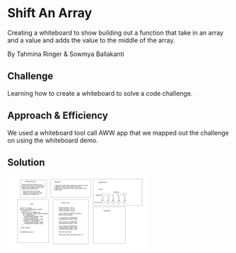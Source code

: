 # Shift An Array

Creating a whiteboard to show building out a function that take in an array and a value and adds the value to the middle of the array.

By Tahmina Ringer & Sowmya Ballakanti

## Challenge

Learning how to create a whiteboard to solve a code challenge.

## Approach & Efficiency

We used a whiteboard tool call AWW app that we mapped out the challenge on using the whiteboard demo.

## Solution

![whiteboard_class02](../assets/array-shift.png)